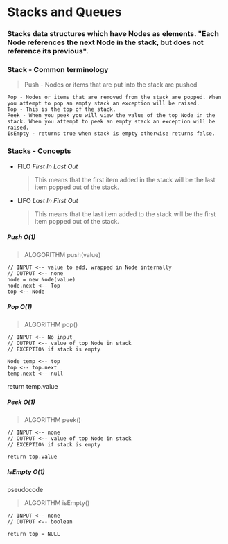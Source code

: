 # Stacks and Queues

### Stacks data structures which have Nodes as elements. "Each Node references the next Node in the stack, but does not reference its previous".

### Stack - Common terminology

> Push - Nodes or items that are put into the stack are pushed

    Pop - Nodes or items that are removed from the stack are popped. When you attempt to pop an empty stack an exception will be raised.
    Top - This is the top of the stack.
    Peek - When you peek you will view the value of the top Node in the stack. When you attempt to peek an empty stack an exception will be raised.
    IsEmpty - returns true when stack is empty otherwise returns false.

### Stacks - Concepts

- FILO _First In Last Out_

  > This means that the first item added in the stack will be the last item popped out of the stack.

- LIFO _Last In First Out_
  > This means that the last item added to the stack will be the first item popped out of the stack.

##### Push O(1)

> ALOGORITHM push(value)

    // INPUT <-- value to add, wrapped in Node internally
    // OUTPUT <-- none
    node = new Node(value)
    node.next <-- Top
    top <-- Node

##### Pop O(1)

> ALGORITHM pop()

    // INPUT <-- No input
    // OUTPUT <-- value of top Node in stack
    // EXCEPTION if stack is empty

    Node temp <-- top
    top <-- top.next
    temp.next <-- null

return temp.value

##### Peek O(1)

> ALGORITHM peek()

    // INPUT <-- none
    // OUTPUT <-- value of top Node in stack
    // EXCEPTION if stack is empty

    return top.value

##### IsEmpty O(1)

pseudocode

> ALGORITHM isEmpty()

    // INPUT <-- none
    // OUTPUT <-- boolean

    return top = NULL

